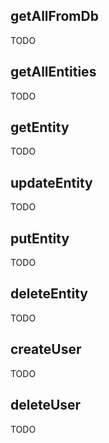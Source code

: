 ## getAllFromDb
TODO

## getAllEntities
TODO

## getEntity
TODO

## updateEntity
TODO

## putEntity
TODO

## deleteEntity
TODO

## createUser
TODO

## deleteUser
TODO

